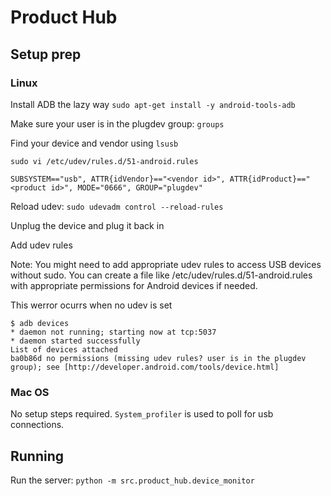 # Product Hub

## Setup prep

### Linux

Install ADB the lazy way `sudo apt-get install -y android-tools-adb`

Make sure your user is in the plugdev group: `groups`

Find your device and vendor using `lsusb`

`sudo vi /etc/udev/rules.d/51-android.rules`

```plain
SUBSYSTEM=="usb", ATTR{idVendor}=="<vendor id>", ATTR{idProduct}=="<product id>", MODE="0666", GROUP="plugdev"
```

Reload udev: `sudo udevadm control --reload-rules`


Unplug the device and plug it back in


Add udev rules

Note: You might need to add appropriate udev rules to access USB devices without sudo. You can create a file like /etc/udev/rules.d/51-android.rules with appropriate permissions for Android devices if needed.



This werror ocurrs when no udev is set
```shell
$ adb devices
* daemon not running; starting now at tcp:5037
* daemon started successfully
List of devices attached
ba0b86d	no permissions (missing udev rules? user is in the plugdev group); see [http://developer.android.com/tools/device.html]
```

### Mac OS

No setup steps required. `System_profiler` is used to poll for usb connections.


## Running

Run the server: `python -m src.product_hub.device_monitor`
